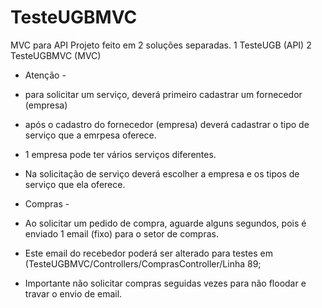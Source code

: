# TesteUGBMVC
MVC para API
Projeto feito em 2 soluções separadas.
1 TesteUGB (API)
2 TesteUGBMVC (MVC)

- Atenção -
- para solicitar um serviço, deverá primeiro cadastrar um fornecedor (empresa)
- após o cadastro do fornecedor (empresa) deverá cadastrar o tipo de serviço que a emrpesa oferece.
- 1 empresa pode ter vários serviços diferentes.
- Na solicitação de serviço deverá escolher a empresa e os tipos de serviço que ela oferece.

- Compras -
- Ao solicitar um pedido de compra, aguarde alguns segundos, pois é enviado 1 email (fixo) para o setor de compras.
- Este email do recebedor poderá ser alterado para testes em (TesteUGBMVC/Controllers/ComprasController/Linha 89;
- Importante não solicitar compras seguidas vezes para não floodar e travar o envio de email.
